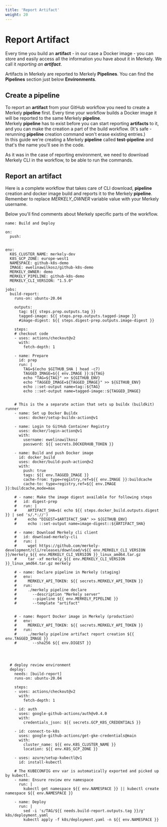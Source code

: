 ```yaml
---
title: 'Report Artifact'
weight: 20
---
```


# Report Artifact

Every time you build an **artifact** - in our case a Docker image - you can store and easily access all the information you have about it in Merkely. We call it *reporting an **artifact***.

Artifacts in Merkely are reported to Merkely **Pipelines**. You can find the **Pipelines** section just below **Environments**.

## Create a pipeline

To report an **artifact** from your GitHub workflow you need to create a Merkely **pipeline** first. Every time your workflow builds a Docker image it will be reported to the same Merkely **pipeline**.  
Merkely **pipeline** has to exist before you can start reporting **artifacts** to it, and you can make the creation a part of the build workflow. (It's safe - rerunning **pipeline** creation command won't erase existing entries.)  
In this guide we're creating a Merkely **pipeline** called **test-pipeline** and that's the name you'll see in the code.

As it was in the case of reporting environment, we need to download Merkely CLI in the workflow, to be able to run the commands. 

## Report an artifact

Here is a complete workflow that takes care of CLI download, **pipeline** creation and docker image build and reports it to the Merkely **pipeline**. Remember to replace *MERKELY_OWNER* variable value with your Merkely username.

Below you'll find comments about Merkely specific parts of the workflow.


```
name: Build and Deploy

on:
  push:


env: 
  K8S_CLUSTER_NAME: merkely-dev
  K8S_GCP_ZONE: europe-west1
  NAMESPACE: github-k8s-demo
  IMAGE: ewelinawilkosz/github-k8s-demo
  MERKELY_OWNER: demo
  MERKELY_PIPELINE: github-k8s-demo
  MERKELY_CLI_VERSION: "1.5.0"

jobs:
  build-report:
    runs-on: ubuntu-20.04

    outputs:
      tag: ${{ steps.prep.outputs.tag }}
      tagged-image: ${{ steps.prep.outputs.tagged-image }}
      #image-digest: ${{ steps.digest-prep.outputs.image-digest }}

    steps:
    # checkout code
    - uses: actions/checkout@v2
      with:
        fetch-depth: 1

    - name: Prepare
      id: prep
      run: |
        TAG=$(echo $GITHUB_SHA | head -c7)
        TAGGED_IMAGE=${{ env.IMAGE }}:${TAG}
        echo "TAG=${TAG}" >> ${GITHUB_ENV}
        echo "TAGGED_IMAGE=${TAGGED_IMAGE}" >> ${GITHUB_ENV}        
        echo ::set-output name=tag::${TAG}
        echo ::set-output name=tagged-image::${TAGGED_IMAGE}
       
  
    # This is the a separate action that sets up buildx (buildkit) runner
    - name: Set up Docker Buildx
      uses: docker/setup-buildx-action@v1

    - name: Login to GitHub Container Registry
      uses: docker/login-action@v1
      with:
        username: ewelinawilkosz
        password: ${{ secrets.DOCKERHUB_TOKEN }}

    - name: Build and push Docker image
      id: docker_build
      uses: docker/build-push-action@v2
      with:
        push: true
        tags: ${{ env.TAGGED_IMAGE }}
        cache-from: type=registry,ref=${{ env.IMAGE }}:buildcache
        cache-to: type=registry,ref=${{ env.IMAGE }}:buildcache,mode=max

    # - name: Make the image digest available for following steps
    #   id: digest-prep
    #   run: |
    #     ARTIFACT_SHA=$( echo ${{ steps.docker_build.outputs.digest }} | sed 's/.*://')
    #     echo "DIGEST=$ARTIFACT_SHA" >> ${GITHUB_ENV}
    #     echo ::set-output name=image-digest::${ARTIFACT_SHA}

    # - name: Download Merkely cli client
    #   id: download-merkely-cli
    #   run: |
    #     wget https://github.com/merkely-development/cli/releases/download/v${{ env.MERKELY_CLI_VERSION }}/merkely_${{ env.MERKELY_CLI_VERSION }}_linux_amd64.tar.gz
    #     tar -xf merkely_${{ env.MERKELY_CLI_VERSION }}_linux_amd64.tar.gz merkely

    # - name: Declare pipeline in Merkely (staging)
    #   env:
    #     MERKELY_API_TOKEN: ${{ secrets.MERKELY_API_TOKEN }}
    #   run: 
    #     ./merkely pipeline declare 
    #       --description "Merkely server" 
    #       --pipeline ${{ env.MERKELY_PIPELINE }} 
    #       --template "artifact"


    # - name: Report Docker image in Merkely (production)
    #   env:
    #     MERKELY_API_TOKEN: ${{ secrets.MERKELY_API_TOKEN }}
    #   run: 
    #     ./merkely pipeline artifact report creation ${{ env.TAGGED_IMAGE }}
    #       --sha256 ${{ env.DIGEST }} 




  # deploy review environment
  deploy:
    needs: [build-report]
    runs-on: ubuntu-20.04

    steps:
    - uses: actions/checkout@v2
      with:
        fetch-depth: 1

    - id: auth
      uses: google-github-actions/auth@v0.4.0
      with:
        credentials_json: ${{ secrets.GCP_K8S_CREDENTIALS }}

    - id: connect-to-k8s
      uses: google-github-actions/get-gke-credentials@main
      with:
        cluster_name: ${{ env.K8S_CLUSTER_NAME }}
        location: ${{ env.K8S_GCP_ZONE }}

    - uses: azure/setup-kubectl@v1
      id: install-kubectl
      
    # The KUBECONFIG env var is automatically exported and picked up by kubectl.
    - name: Ensure review env namespace
      run: |
        kubectl get namespace ${{ env.NAMESPACE }} || kubectl create namespace ${{ env.NAMESPACE }}
    
    - name: Deploy
      run: |
        sed -i 's/TAG/${{ needs.build-report.outputs.tag }}/g' k8s/deployment.yaml
        kubectl apply -f k8s/deployment.yaml -n ${{ env.NAMESPACE }} 
```

